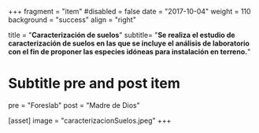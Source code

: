 +++
fragment = "item"
#disabled = false
date = "2017-10-04"
weight = 110
background = "success"
align = "right"

title = "**Caracterización de suelos**"
subtitle= "**Se realiza el estudio de caracterización de suelos en las que se incluye el análisis de laboratorio con el fin de proponer las especies idóneas para instalación en terreno.**"

# Subtitle pre and post item
pre = "Foreslab"
post = "Madre de Dios"

[asset]
  image = "caracterizacionSuelos.jpeg"
+++